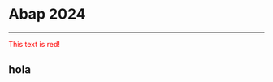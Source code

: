# Abap 2024
****

<font color="red">This text is red!</font>


<style>
## { background-color: #FF0000; }
</style>

## hola